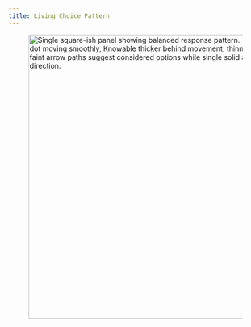 ```yaml
---
title: Living Choice Pattern
---
```


<div align="left"><figure><img src="../assets/Screenshot 2024-11-26 at 3.05.38 PM.png" alt="Single square-ish panel showing balanced response pattern. Known with single dot moving smoothly, Knowable thicker behind movement, thinner ahead. Multiple faint arrow paths suggest considered options while single solid arrow shows chosen direction." width="563"><figcaption></figcaption></figure></div>
